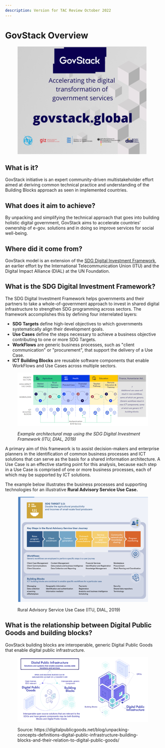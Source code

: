 ```yaml
---
description: Version for TAC Review October 2022
---
```


# GovStack Overview

<figure><img src=".gitbook/assets/version0.7Country .png" alt=""><figcaption></figcaption></figure>

## What is it?&#x20;

GovStack initiative is an expert community-driven multistakeholder effort aimed at deriving common technical practice and understanding of the Building Blocks approach as seen in implemented countries.&#x20;

## What does it aim to achieve?&#x20;

By unpacking and simplifying the technical approach that goes into building holistic digital government, GovStack aims to accelerate countries’ ownership of e-gov. solutions and in doing so improve services for social well-being.&#x20;

## Where did it come from?&#x20;

GovStack model is an extension of the [SDG Digital Investment Framework](https://www.itu.int/pub/D-STR-DIGITAL.02-2019), an earlier effort by the International Telecommunication Union (ITU) and the Digital Impact Alliance (DIAL) at the UN Foundation.&#x20;

## What is the SDG Digital Investment Framework?

The SDG Digital Investment Framework helps governments and their partners to take a whole-of-government approach to invest in shared digital infrastructure to strengthen SDG programming across sectors. The framework accomplishes this by defining four interrelated layers:&#x20;

* **SDG Targets** define high-level objectives to which governments systematically align their development goals.&#x20;
* **Use Cases** define the steps necessary to achieve a business objective contributing to one or more SDG Targets.&#x20;
* **WorkFlows** are generic business processes, such as "client communication" or "procurement", that support the delivery of a Use Case.&#x20;
* **ICT Building Blocks** are reusable software components that enable WorkFlows and Use Cases across multiple sectors.

<figure><img src=".gitbook/assets/Screenshot 2023-01-14 222553.png" alt=""><figcaption><p><em>Example architectural map using the SDG Digital Investment Framework (ITU, DIAL, 2019)</em></p></figcaption></figure>

A primary aim of this framework is to assist decision-makers and enterprise planners in the identification of common business processes and ICT solutions that can serve as the basis for a shared information architecture. A Use Case is an effective starting point for this analysis, because each step in a Use Case is comprised of one or more business processes, each of which may be supported by ICT solutions.&#x20;

The example below illustrates the business processes and supporting technologies for an illustrative **Rural Advisory Service Use Case.**

<figure><img src=".gitbook/assets/image.png" alt=""><figcaption><p>Rural Advisory Service Use Case (ITU, DIAL, 2019)</p></figcaption></figure>

## What is the relationship between Digital Public Goods and building blocks?

GovStack building blocks are interoperable, generic Digital Public Goods that enable digital public infrastructure.

<figure><img src=".gitbook/assets/DPGS BBS.png" alt=""><figcaption><p>Source: https://digitalpublicgoods.net/blog/unpacking-concepts-definitions-digital-public-infrastructure-building-blocks-and-their-relation-to-digital-public-goods/</p></figcaption></figure>
